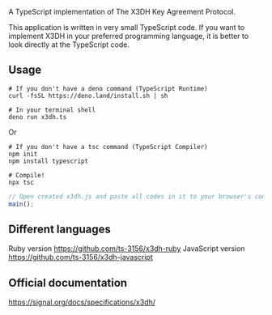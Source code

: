 A TypeScript implementation of The X3DH Key Agreement Protocol.

This application is written in very small TypeScript code.
If you want to implement X3DH in your preferred programming language, it is better to look directly at the TypeScript code.

## Usage

```shell
# If you don't have a deno command (TypeScript Runtime)
curl -fsSL https://deno.land/install.sh | sh

# In your terminal shell
deno run x3dh.ts
```

Or

```shell
# If you don't have a tsc command (TypeScript Compiler)
npm init
npm install typescript

# Compile!
npx tsc
```

```javascript
// Open created x3dh.js and paste all codes in it to your browser's console and run the below.
main();
```

## Different languages

Ruby version https://github.com/ts-3156/x3dh-ruby
JavaScript version https://github.com/ts-3156/x3dh-javascript

## Official documentation

https://signal.org/docs/specifications/x3dh/
